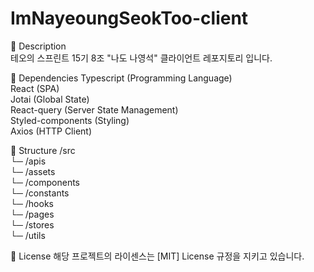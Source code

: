 # ImNayeoungSeokToo-client

📑 Description  
테오의 스프린트 15기 8조 "나도 나영석" 클라이언트 레포지토리 입니다.

🧱 Dependencies
Typescript (Programming Language)  
React (SPA)  
Jotai (Global State)  
React-query (Server State Management)  
Styled-components (Styling)  
Axios (HTTP Client)

📂 Structure
/src  
└─ /apis  
└─ /assets  
└─ /components  
└─ /constants  
└─ /hooks  
└─ /pages  
└─ /stores  
└─ /utils

🔐 License
해당 프로젝트의 라이센스는 [MIT] License 규정을 지키고 있습니다.
